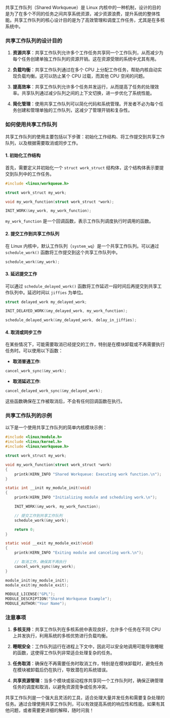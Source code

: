 共享工作队列（Shared Workqueue）是 Linux 内核中的一种机制，设计的目的是为了在多个不同的任务之间共享系统资源，减少资源浪费，提升系统的整体性能。共享工作队列的核心设计目的是为了高效管理和调度工作任务，尤其是在多核系统中。

### 共享工作队列的设计目的

1. **资源共享**：共享工作队列允许多个工作任务共享同一个工作队列，从而减少为每个任务创建单独工作队列的资源开销。这在资源受限的系统中尤其有用。

2. **负载均衡**：共享工作队列通过在多个 CPU 上分配工作任务，帮助内核自动实现负载均衡。这可以防止某个 CPU 过载，而其他 CPU 空闲的问题。

3. **提高效率**：共享工作队列允许多个任务并发运行，从而提高了任务的处理效率。共享队列通过减少队列之间的上下文切换，进一步优化了系统性能。

4. **简化管理**：使用共享工作队列可以简化代码和系统管理。开发者不必为每个任务创建和管理单独的工作队列，这减少了管理开销和复杂性。

### 如何使用共享工作队列

共享工作队列的使用主要包括以下步骤：初始化工作结构、将工作提交到共享工作队列，以及根据需要取消或同步工作。

#### 1. 初始化工作结构

首先，需要定义并初始化一个 `struct work_struct` 结构体，这个结构体表示要提交到队列中的工作任务。

```c
#include <linux/workqueue.h>

struct work_struct my_work;

void my_work_function(struct work_struct *work);

INIT_WORK(&my_work, my_work_function);
```

`my_work_function` 是一个回调函数，表示工作队列调度执行时调用的函数。

#### 2. 提交工作到共享工作队列

在 Linux 内核中，默认工作队列（`system_wq`）是一个共享工作队列。可以通过 `schedule_work()` 函数将工作提交到这个共享工作队列中。

```c
schedule_work(&my_work);
```

#### 3. 延迟提交工作

可以通过 `schedule_delayed_work()` 函数将工作延迟一段时间后再提交到共享工作队列中。延迟时间以 `jiffies` 为单位。

```c
struct delayed_work my_delayed_work;

INIT_DELAYED_WORK(&my_delayed_work, my_work_function);

schedule_delayed_work(&my_delayed_work, delay_in_jiffies);
```

#### 4. 取消或同步工作

在某些情况下，可能需要取消已经提交的工作，特别是在模块卸载或不再需要执行任务时。可以使用以下函数：

- **取消普通工作**:

```c
cancel_work_sync(&my_work);
```

- **取消延迟工作**:

```c
cancel_delayed_work_sync(&my_delayed_work);
```

这些函数确保在工作被取消后，不会有任何回调函数在执行。

### 共享工作队列的示例

以下是一个使用共享工作队列的简单内核模块示例：

```c
#include <linux/module.h>
#include <linux/kernel.h>
#include <linux/workqueue.h>

struct work_struct my_work;

void my_work_function(struct work_struct *work)
{
    printk(KERN_INFO "Shared Workqueue: Executing work function.\n");
}

static int __init my_module_init(void)
{
    printk(KERN_INFO "Initializing module and scheduling work.\n");

    INIT_WORK(&my_work, my_work_function);

    // 提交工作到共享工作队列
    schedule_work(&my_work);

    return 0;
}

static void __exit my_module_exit(void)
{
    printk(KERN_INFO "Exiting module and canceling work.\n");

    // 取消工作，确保其不再执行
    cancel_work_sync(&my_work);
}

module_init(my_module_init);
module_exit(my_module_exit);

MODULE_LICENSE("GPL");
MODULE_DESCRIPTION("Shared Workqueue Example");
MODULE_AUTHOR("Your Name");
```

### 注意事项

1. **多核支持**：共享工作队列在多核系统中表现良好，允许多个任务在不同 CPU 上并发执行，利用系统的多核优势进行负载均衡。

2. **睡眠安全**：工作队列运行在进程上下文中，因此可以安全地调用可能导致睡眠的函数，这使得工作队列非常适合处理复杂的任务。

3. **任务取消**：确保在不再需要任务时取消工作，特别是在模块卸载时，避免任务在模块被卸载后仍在执行，导致潜在的系统错误。

4. **共享资源管理**：当多个模块或驱动程序共享同一个工作队列时，确保正确管理任务的调度和取消，以避免资源竞争或任务冲突。

共享工作队列是一个强大且灵活的工具，适合处理大量并发任务和需要复杂处理的任务。通过合理使用共享工作队列，可以有效提高系统的响应性和性能。如果有其他问题，或者需要更详细的解释，随时问我！
